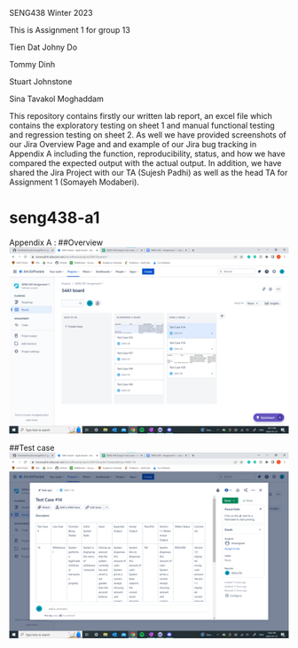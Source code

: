 SENG438 Winter 2023

This is Assignment 1 for group 13

Tien Dat Johny Do

Tommy Dinh 

Stuart Johnstone

Sina Tavakol Moghaddam



This repository contains firstly our written lab report, an excel file which contains the exploratory testing on sheet 1 and manual functional testing and regression testing on sheet 2. As well we have provided screenshots of our Jira Overview Page and and example of our Jira bug tracking in Appendix A including the function, reproducibility, status, and how we have compared the expected output with the actual output. In addition, we have shared the Jira Project with our TA (Sujesh Padhi) as well as the head TA for Assignment 1 (Somayeh Modaberi). 

# seng438-a1

Appendix A : 
##Overview
![Jira](JiraOverview.png "Overview")

##Test case
![JiraTest](JiraTestCase.png "TC")
